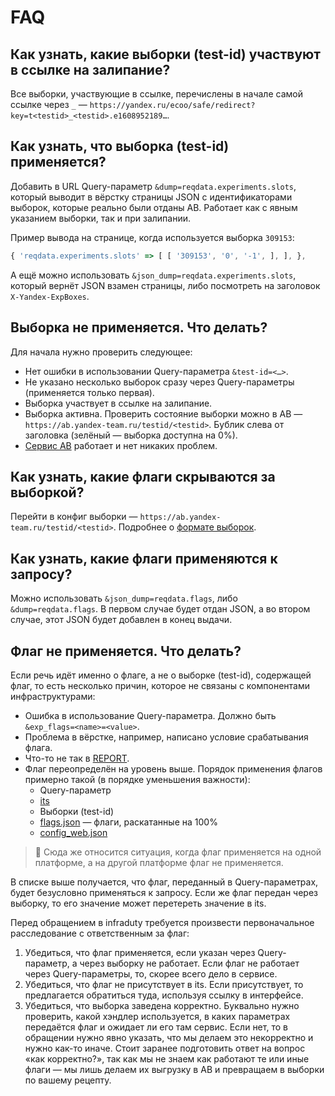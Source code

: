 # FAQ

## Как узнать, какие выборки (test-id) участвуют в ссылке на залипание?

Все выборки, участвующие в ссылке, перечислены в начале самой ссылке через `_` — `https://yandex.ru/ecoo/safe/redirect?key=t<testid>_<testid>.e1608952189…`.

## Как узнать, что выборка (test-id) применяется?

Добавить в URL Query-параметр `&dump=reqdata.experiments.slots`, который выводит в вёрстку страницы JSON с идентификаторами выборок, которые реально были отданы AB. Работает как с явным указанием выборки, так и при залипании.

Пример вывода на странице, когда используется выборка `309153`:

```js
{ 'reqdata.experiments.slots' => [ [ '309153', '0', '-1', ], ], },
```

А ещё можно использовать `&json_dump=reqdata.experiments.slots`, который вернёт JSON взамен страницы, либо посмотреть на заголовок `X-Yandex-ExpBoxes`.

## Выборка не применяется. Что делать?

Для начала нужно проверить следующее:

* Нет ошибки в использовании Query-параметра `&test-id=<…>`.
* Не указано несколько выборок сразу через Query-параметры (применяется только первая).
* Выборка участвует в ссылке на залипание.
* Выборка активна. Проверить состояние выборки можно в AB — `https://ab.yandex-team.ru/testid/<testid>`. Бублик слева от заголовка (зелёный — выборка доступна на 0%).
* [Сервис AB](https://abc.yandex-team.ru/services/experiments) работает и нет никаких проблем.

## Как узнать, какие флаги скрываются за выборкой?

Перейти в конфиг выборки — `https://ab.yandex-team.ru/testid/<testid>`. Подробнее о [формате выборок](https://wiki.yandex-team.ru/serp/experiments/adminka/testidsformat/).

## Как узнать, какие флаги применяются к запросу?

Можно использовать `&json_dump=reqdata.flags`, либо `&dump=reqdata.flags`. В первом случае будет отдан JSON, а во втором случае, этот JSON будет добавлен в конец выдачи.

## Флаг не применяется. Что делать?

Если речь идёт именно о флаге, а не о выборке (test-id), содержащей флаг, то есть несколько причин, которое не связаны с компонентами инфраструктурами:

* Ошибка в использование Query-параметра. Должно быть `&exp_flags=<name>=<value>`.
* Проблема в вёрстке, например, написано условие срабатывания флага.
* Что-то не так в [REPORT](https://abc.yandex-team.ru/services/report).
* Флаг переопределён на уровень выше. Порядок применения флагов примерно такой (в порядке уменьшения важности):
  * Query-параметр
  * [its](https://nanny.yandex-team.ru/ui/#/its/locations/upper/man/)
  * Выборки (test-id)
  * [flags.json](https://ab.yandex-team.ru/deploying/flags.json/production/content?cool=1) — флаги, раскатанные на 100%
  * [config_web.json](https://a.yandex-team.ru/arc_vcs/web/report/data/flags/config_web.json)

> 📖 Сюда же относится ситуация, когда флаг применяется на одной платформе, а на другой платформе флаг не применяется.

В списке выше получается, что флаг, переданный в Query-параметрах, будет безусловно применяться к запросу. Если же флаг передан через выборку, то его значение может перетереть значение в its.

Перед обращением в infraduty требуется произвести первоначальное расследование с ответственным за флаг:

1. Убедиться, что флаг применяется, если указан через Query-параметр, а через выборку не работает. Если флаг не работает через Query-параметры, то, скорее всего дело в сервисе.
2. Убедиться, что флаг не присутствует в its. Если присутствует, то предлагается обратиться туда, используя ссылку в интерфейсе.
3. Убедиться, что выборка заведена корректно. Буквально нужно проверить, какой хэндлер используется, в каких параметрах передаётся флаг и ожидает ли его там сервис. Если нет, то в обращении нужно явно указать, что мы делаем это некорректно и нужно как-то иначе. Стоит заранее подготовить ответ на вопрос «как корректно?», так как мы не знаем как работают те или иные флаги — мы лишь делаем их выгрузку в AB и превращаем в выборки по вашему рецепту.
